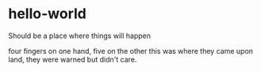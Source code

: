 # hello-world
Should be a place where things will happen

four fingers on one hand, five on the other
this was where they came upon land, they were warned but didn't care. 
